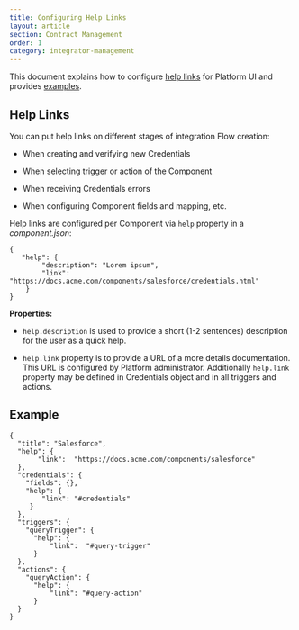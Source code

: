 ```yaml
---
title: Configuring Help Links
layout: article
section: Contract Management
order: 1
category: integrator-management
---
```


This document explains how to configure [help links](#help-links) for Platform UI and provides [examples](examples).

## Help Links
You can put help links on different stages of integration Flow creation:

- When creating and verifying new Credentials

- When selecting trigger or action of the Component

- When receiving Credentials errors

- When configuring Component fields and mapping, etc.

Help links are configured per Component via `help` property in a *component.json*:
```
{
   "help": {
        "description": "Lorem ipsum",
        "link": "https://docs.acme.com/components/salesforce/credentials.html"
    }
}
```

**Properties:**

- `help.description` is used to provide a short (1-2 sentences) description for the user as a quick help.

- `help.link` property is to provide a URL of a more details documentation. This URL is configured by Platform administrator. Additionally `help.link` property may be defined in Credentials object and in all triggers and actions.

## Example

```
{
  "title": "Salesforce",
  "help": {
       "link":  "https://docs.acme.com/components/salesforce"
  },
  "credentials": {
    "fields": {},
    "help": {
        "link": "#credentials"
     }
  },
  "triggers": {
    "queryTrigger": {
      "help": {
          "link":  "#query-trigger"
      }
  },
  "actions": {
    "queryAction": {
      "help": {
          "link": "#query-action"
      }
  }
}
```
